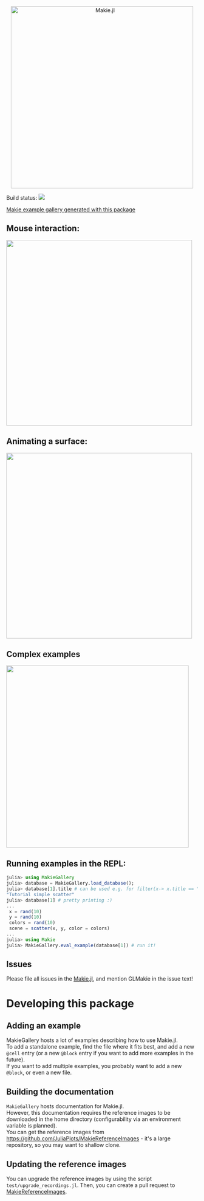 <div align="center">
<img src="https://raw.githubusercontent.com/JuliaPlots/Makie.jl/master/assets/logo.png" alt="Makie.jl" width="480">
</div>

Build status: [![][gitlab-img]][gitlab-url]

[gitlab-img]: https://gitlab.com/JuliaGPU/MakieGallery-jl/badges/master/pipeline.svg
[gitlab-url]: https://gitlab.com/JuliaGPU/MakieGallery-jl/pipelines

[Makie example gallery generated with this package](http://juliaplots.org/MakieReferenceImages/gallery/index.html)

## Mouse interaction:

[<img src="https://user-images.githubusercontent.com/1010467/31519651-5992ca62-afa3-11e7-8b10-b66e6d6bee42.png" width="489">](https://vimeo.com/237204560 "Mouse Interaction")

## Animating a surface:

[<img src="https://user-images.githubusercontent.com/1010467/31519521-fd67907e-afa2-11e7-8c43-5f125780ae26.png" width="489">](https://vimeo.com/237284958 "Surface Plot")


## Complex examples
<a href="https://github.com/JuliaPlots/Makie.jl/blob/master/examples/bigdata.jl#L2"><img src="https://user-images.githubusercontent.com/1010467/48002153-fc15a680-e10a-11e8-812d-a5d717c47288.gif" width="480"/></a>

## Running examples in the REPL:
```julia
julia> using MakieGallery
julia> database = MakieGallery.load_database();
julia> database[1].title # can be used e.g. for filter(x-> x.title == "...", database)
"Tutorial simple scatter"
julia> database[1] # pretty printing :)
...
 x = rand(10)
 y = rand(10)
 colors = rand(10)
 scene = scatter(x, y, color = colors)
...
julia> using Makie
julia> MakieGallery.eval_example(database[1]) # run it!
```

## Issues
Please file all issues in the [Makie.jl](https://github.com/JuliaPlots/Makie.jl/issues/new), and mention GLMakie in the issue text!

# Developing this package

## Adding an example

MakieGallery hosts a lot of examples describing how to use Makie.jl.  
To add a standalone example, find the file where it fits best, and add a new `@cell` entry
(or a new `@block` entry if you want to add more examples in the future).  
If you want to add multiple examples, you probably want to add a new `@block`, or even a new file.

## Building the documentation

`MakieGallery` hosts documentation for Makie.jl.  
However, this documentation requires the reference images to be downloaded in the home directory
(configurability via an environment variable is planned).  
You can get the reference images from https://github.com/JuliaPlots/MakieReferenceImages -
it's a large repository, so you may want to shallow clone.

## Updating the reference images

You can upgrade the reference images by using the script `test/upgrade_recordings.jl`.  Then, you can create a pull request to [MakieReferenceImages](https://github.com/JuliaPlots/MakieReferenceImages).
